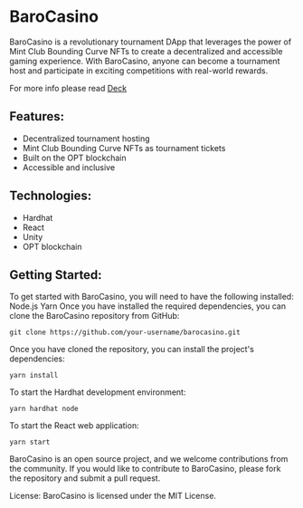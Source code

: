 # BaroCasino

BaroCasino is a revolutionary tournament DApp that leverages the power of Mint Club Bounding Curve NFTs to create a decentralized and accessible gaming experience. With BaroCasino, anyone can become a tournament host and participate in exciting competitions with real-world rewards.

For more info please read [Deck](https://www.canva.com/design/DAGAJVy4sMk/dugWolPYsTusxAELCTXojg/view?utm_content=DAGAJVy4sMk&utm_campaign=designshare&utm_medium=link&utm_source=editor)

## Features:

- Decentralized tournament hosting
- Mint Club Bounding Curve NFTs as tournament tickets
- Built on the OPT blockchain
- Accessible and inclusive

## Technologies:

- Hardhat
- React
- Unity
- OPT blockchain
  
## Getting Started:

To get started with BaroCasino, you will need to have the following installed:
Node.js
Yarn
Once you have installed the required dependencies, you can clone the BaroCasino repository from GitHub:
```
git clone https://github.com/your-username/barocasino.git
```

Once you have cloned the repository, you can install the project's dependencies:
```
yarn install
```


To start the Hardhat development environment:
```
yarn hardhat node
```


To start the React web application:
```
yarn start
```

BaroCasino is an open source project, and we welcome contributions from the community. If you would like to contribute to BaroCasino, please fork the repository and submit a pull request.

License:
BaroCasino is licensed under the MIT License.
